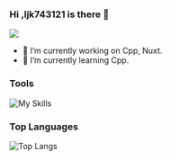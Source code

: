 ### Hi ,ljk743121 is there 👋
![](https://komarev.com/ghpvc/?username=ljk743121&abbreviated=true)
- 🔭 I’m currently working on Cpp, Nuxt.
- 🌱 I’m currently learning Cpp.

### Tools
![My Skills](https://skillicons.dev/icons?i=cpp,anaconda,html,tailwind,vuejs,ts,nuxtjs,vercel,git,github,vscode)

### Top Languages
![Top Langs](https://github-readme-stats.vercel.app/api/top-langs/?username=anuraghazra&layout=compact)

